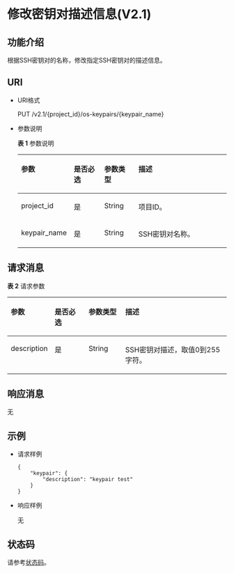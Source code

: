 # 修改密钥对描述信息\(V2.1\)<a name="dew_02_0212"></a>

## 功能介绍<a name="zh-cn_topic_0102102227_zh-cn_topic_0020212680_section33132068"></a>

根据SSH密钥对的名称，修改指定SSH密钥对的描述信息。

## URI<a name="zh-cn_topic_0102102227_zh-cn_topic_0020212680_section29753161"></a>

-   URI格式

    PUT /v2.1/\{project\_id\}/os-keypairs/\{keypair\_name\}

-   参数说明

    **表 1**  参数说明

    <a name="zh-cn_topic_0102102227_zh-cn_topic_0020212680_table48776445"></a>
    <table><thead align="left"><tr id="zh-cn_topic_0102102227_zh-cn_topic_0020212680_row64721603"><th class="cellrowborder" valign="top" width="17%" id="mcps1.2.5.1.1"><p id="zh-cn_topic_0020212676_p1591698"><a name="zh-cn_topic_0020212676_p1591698"></a><a name="zh-cn_topic_0020212676_p1591698"></a>参数</p>
    </th>
    <th class="cellrowborder" valign="top" width="16%" id="mcps1.2.5.1.2"><p id="zh-cn_topic_0020212676_p61818739"><a name="zh-cn_topic_0020212676_p61818739"></a><a name="zh-cn_topic_0020212676_p61818739"></a>是否必选</p>
    </th>
    <th class="cellrowborder" valign="top" width="17%" id="mcps1.2.5.1.3"><p id="p334014371274"><a name="p334014371274"></a><a name="p334014371274"></a>参数类型</p>
    </th>
    <th class="cellrowborder" valign="top" width="50%" id="mcps1.2.5.1.4"><p id="zh-cn_topic_0020212676_p41262001"><a name="zh-cn_topic_0020212676_p41262001"></a><a name="zh-cn_topic_0020212676_p41262001"></a>描述</p>
    </th>
    </tr>
    </thead>
    <tbody><tr id="zh-cn_topic_0102102227_zh-cn_topic_0020212680_row8464456"><td class="cellrowborder" valign="top" width="17%" headers="mcps1.2.5.1.1 "><p id="zh-cn_topic_0102102227_p20346069102656"><a name="zh-cn_topic_0102102227_p20346069102656"></a><a name="zh-cn_topic_0102102227_p20346069102656"></a>project_id</p>
    </td>
    <td class="cellrowborder" valign="top" width="16%" headers="mcps1.2.5.1.2 "><p id="zh-cn_topic_0102102227_p37418879102656"><a name="zh-cn_topic_0102102227_p37418879102656"></a><a name="zh-cn_topic_0102102227_p37418879102656"></a>是</p>
    </td>
    <td class="cellrowborder" valign="top" width="17%" headers="mcps1.2.5.1.3 "><p id="p72925693019"><a name="p72925693019"></a><a name="p72925693019"></a>String</p>
    </td>
    <td class="cellrowborder" valign="top" width="50%" headers="mcps1.2.5.1.4 "><p id="zh-cn_topic_0102102227_p11030378102656"><a name="zh-cn_topic_0102102227_p11030378102656"></a><a name="zh-cn_topic_0102102227_p11030378102656"></a>项目ID。</p>
    </td>
    </tr>
    <tr id="row3632203223213"><td class="cellrowborder" valign="top" width="17%" headers="mcps1.2.5.1.1 "><p id="p9725154193216"><a name="p9725154193216"></a><a name="p9725154193216"></a>keypair_name</p>
    </td>
    <td class="cellrowborder" valign="top" width="16%" headers="mcps1.2.5.1.2 "><p id="p12632123213218"><a name="p12632123213218"></a><a name="p12632123213218"></a>是</p>
    </td>
    <td class="cellrowborder" valign="top" width="17%" headers="mcps1.2.5.1.3 "><p id="p729215693019"><a name="p729215693019"></a><a name="p729215693019"></a>String</p>
    </td>
    <td class="cellrowborder" valign="top" width="50%" headers="mcps1.2.5.1.4 "><p id="p355494719321"><a name="p355494719321"></a><a name="p355494719321"></a>SSH密钥对名称。</p>
    </td>
    </tr>
    </tbody>
    </table>


## 请求消息<a name="section66616625145216"></a>

**表 2**  请求参数

<a name="table4488133315350"></a>
<table><thead align="left"><tr id="row1563118915350"><th class="cellrowborder" valign="top" width="17%" id="mcps1.2.5.1.1"><p id="p102357153815"><a name="p102357153815"></a><a name="p102357153815"></a>参数</p>
</th>
<th class="cellrowborder" valign="top" width="16%" id="mcps1.2.5.1.2"><p id="p1226571388"><a name="p1226571388"></a><a name="p1226571388"></a>是否必选</p>
</th>
<th class="cellrowborder" valign="top" width="17%" id="mcps1.2.5.1.3"><p id="p721857183813"><a name="p721857183813"></a><a name="p721857183813"></a>参数类型</p>
</th>
<th class="cellrowborder" valign="top" width="50%" id="mcps1.2.5.1.4"><p id="p17275793812"><a name="p17275793812"></a><a name="p17275793812"></a>描述</p>
</th>
</tr>
</thead>
<tbody><tr id="row401591615350"><td class="cellrowborder" valign="top" width="17%" headers="mcps1.2.5.1.1 "><p id="p151941658123213"><a name="p151941658123213"></a><a name="p151941658123213"></a>description</p>
</td>
<td class="cellrowborder" valign="top" width="16%" headers="mcps1.2.5.1.2 "><p id="p25373316337"><a name="p25373316337"></a><a name="p25373316337"></a>是</p>
</td>
<td class="cellrowborder" valign="top" width="17%" headers="mcps1.2.5.1.3 "><p id="p5696368515529"><a name="p5696368515529"></a><a name="p5696368515529"></a>String</p>
</td>
<td class="cellrowborder" valign="top" width="50%" headers="mcps1.2.5.1.4 "><p id="p108451114339"><a name="p108451114339"></a><a name="p108451114339"></a>SSH密钥对描述，取值0到255字符。</p>
</td>
</tr>
</tbody>
</table>

## 响应消息<a name="section4990348015035"></a>

无

## 示例<a name="zh-cn_topic_0102102227_zh-cn_topic_0020212680_section66451858"></a>

-   请求样例

    ```
    {
        "keypair": { 
            "description": "keypair test"
        }
    }
    ```

-   响应样例

    无


## 状态码<a name="zh-cn_topic_0102102227_zh-cn_topic_0020212680_section13891457"></a>

请参考[状态码](状态码.md)。


